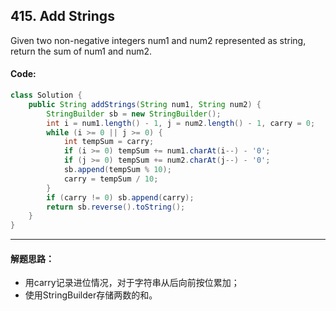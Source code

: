## 415. Add Strings

Given two non-negative integers num1 and num2 represented as string, return the sum of num1 and num2.

#### Code:
```java
class Solution {
    public String addStrings(String num1, String num2) {
        StringBuilder sb = new StringBuilder();
        int i = num1.length() - 1, j = num2.length() - 1, carry = 0;
        while (i >= 0 || j >= 0) {
            int tempSum = carry;
            if (i >= 0) tempSum += num1.charAt(i--) - '0';
            if (j >= 0) tempSum += num2.charAt(j--) - '0';
            sb.append(tempSum % 10);
            carry = tempSum / 10;
        }
        if (carry != 0) sb.append(carry);
        return sb.reverse().toString();
    }
}
```

***
#### 解题思路：
* 用carry记录进位情况，对于字符串从后向前按位累加；
* 使用StringBuilder存储两数的和。